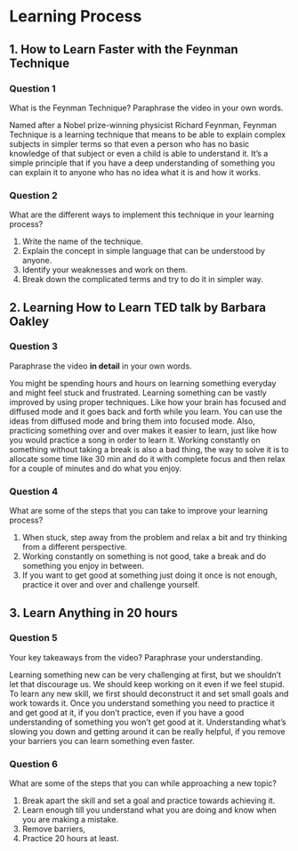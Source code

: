 # Learning Process

## 1. How to Learn Faster with the Feynman Technique

### Question 1
What is the Feynman Technique? Paraphrase the video in your own words.

Named after a Nobel prize-winning physicist Richard Feynman, Feynman Technique is a learning technique that means to be able to explain complex subjects in simpler terms so that even a person who has no basic knowledge of that subject or even a child is able to understand it. It’s a simple principle that if you have a deep understanding of something you can explain it to anyone who has no idea what it is and how it works.

### Question 2
What are the different ways to implement this technique in your learning process?

1. Write the name of the technique.
2. Explain the concept in simple language that can be understood by anyone.
3. Identify your weaknesses and work on them.
4. Break down the complicated terms and try to do it in simpler way.

## 2. Learning How to Learn TED talk by Barbara Oakley

### Question 3
Paraphrase the video **in detail** in your own words.

You might be spending hours and hours on learning something everyday and might feel stuck and frustrated. Learning something can be vastly improved by using proper techniques. Like how your brain has focused and diffused mode and it goes back and forth while you learn. You can use the ideas from diffused mode and bring them into focused mode. Also, practicing something over and over makes it easier to learn, just like how you would practice a song in order to learn it. Working constantly on something without taking a break is also a bad thing, the way to solve it is to allocate some time like 30 min and do it with complete focus and then relax for a couple of minutes and do what you enjoy. 

### Question 4
What are some of the steps that you can take to improve your learning process?

1. When stuck, step away from the problem and relax a bit and try thinking from a different perspective.
2. Working constantly on something is not good, take a break and do something you enjoy in between.
3. If you want to get good at something just doing it once is not enough, practice it over and over and challenge yourself.

## 3. Learn Anything in 20 hours

### Question 5
Your key takeaways from the video? Paraphrase your understanding.

Learning something new can be very challenging at first, but we shouldn’t let that discourage us. We should keep working on it even if we feel stupid. To learn any new skill, we first should deconstruct it and set small goals and work towards it. Once you understand something you need to practice it and get good at it, if you don’t practice, even if you have a good understanding of something you won’t get good at it. Understanding what’s slowing you down and getting around it can be really helpful, if you remove your barriers you can learn something even faster.

### Question 6
What are some of the steps that you can while approaching a new topic?

 1. Break apart the skill and set a goal and practice towards achieving it.
 2. Learn enough till you understand what you are doing and know when you are making a mistake.
 3. Remove barriers,
 4. Practice 20 hours at least.
